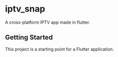 # iptv_snap

A cross-platform IPTV app made in flutter.

## Getting Started

This project is a starting point for a Flutter application.
